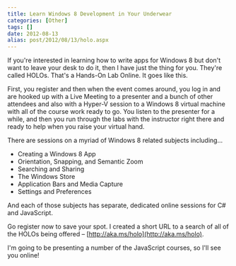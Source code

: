 ```yaml
---
title: Learn Windows 8 Development in Your Underwear
categories: [Other]
tags: []
date: 2012-08-13
alias: post/2012/08/13/holo.aspx
---
```


If you&#39;re interested in learning how to write apps for Windows 8 but don&#39;t want to leave your desk to do it, then I have just the thing for you. They&#39;re called HOLOs. That&#39;s a Hands-On Lab Online. It goes like this.

First, you register and then when the event comes around, you log in and are hooked up with a Live Meeting to a presenter and a bunch of other attendees and also with a Hyper-V session to a Windows 8 virtual machine with all of the course work ready to go. You listen to the presenter for a while, and then you run through the labs with the instructor right there and ready to help when you raise your virtual hand.

There are sessions on a myriad of Windows 8 related subjects including...

*   Creating a Windows 8 App
*   Orientation, Snapping, and Semantic Zoom
*   Searching and Sharing
*   The Windows Store
*   Application Bars and Media Capture
*   Settings and Preferences

And each of those subjects has separate, dedicated online sessions for C# and JavaScript.

Go register now to save your spot. I created a short URL to a search of all of the HOLOs being offered &ndash; [http://aka.ms/holo](http://aka.ms/holo).

I&#39;m going to be presenting a number of the JavaScript courses, so I&#39;ll see you online!